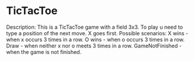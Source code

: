 # TicTacToe
Description:
This is a TicTacToe game with a field 3x3. 
To play u need to type a position of the next move. 
X goes first.
Possible scenarios:
X wins - when x occurs 3 times in a row.
O wins - when o occurs 3 times in a row.
Draw - when neither x nor o meets 3 times in a row.
GameNotFinished - when the game is not finished.
